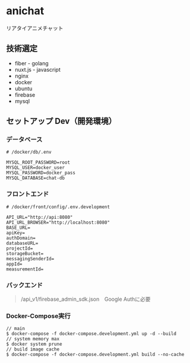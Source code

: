 # anichat
リアタイアニメチャット

## 技術選定

- fiber - golang
- nuxt.js - javascript
- nginx
- docker
- ubuntu
- firebase
- mysql

## セットアップ Dev（開発環境）

### データベース
```text
# /docker/db/.env

MYSQL_ROOT_PASSWORD=root
MYSQL_USER=docker_user
MYSQL_PASSWORD=docker_pass
MYSQL_DATABASE=chat-db
```

### フロントエンド
```text
# /docker/front/config/.env.development

API_URL="http://api:8080"
API_URL_BROWSER="http://localhost:8080"
BASE_URL=
apiKey=
authDomain=
databaseURL=
projectId=
storageBucket=
messagingSenderId=
appId=
measurementId=
```

### バックエンド
> /api_v1/firebase_admin_sdk.json　Google Authに必要

### Docker-Compose実行
```shell
// main
$ docker-compose -f docker-compose.development.yml up -d --build
// system memory max
$ docker system prune
// build image cache
$ docker-compose -f docker-compose.development.yml build --no-cache
```

